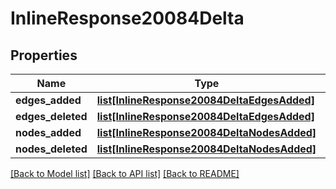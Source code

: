 # InlineResponse20084Delta

## Properties
Name | Type | Description | Notes
------------ | ------------- | ------------- | -------------
**edges_added** | [**list[InlineResponse20084DeltaEdgesAdded]**](InlineResponse20084DeltaEdgesAdded.md) |  | [optional] 
**edges_deleted** | [**list[InlineResponse20084DeltaEdgesAdded]**](InlineResponse20084DeltaEdgesAdded.md) |  | [optional] 
**nodes_added** | [**list[InlineResponse20084DeltaNodesAdded]**](InlineResponse20084DeltaNodesAdded.md) |  | [optional] 
**nodes_deleted** | [**list[InlineResponse20084DeltaNodesAdded]**](InlineResponse20084DeltaNodesAdded.md) |  | [optional] 

[[Back to Model list]](../README.md#documentation-for-models) [[Back to API list]](../README.md#documentation-for-api-endpoints) [[Back to README]](../README.md)

